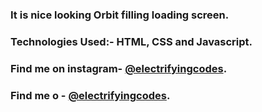 ### It is nice looking Orbit filling loading screen.

### Technologies Used:- HTML, CSS and Javascript.

### Find me on instagram- [@electrifyingcodes][Instagram].
### Find me o  - [@electrifyingcodes][Instagram].

[Instagram]: https://www.instagram.com/electrifyingcodes